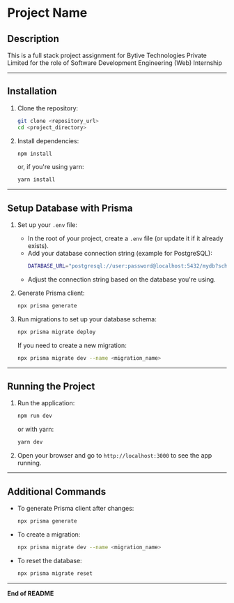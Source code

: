 
# Project Name

## Description
This is a full stack project assignment for Bytive Technologies Private Limited for the role of Software Development Engineering (Web) Internship

---

## Installation

1. Clone the repository:
   ```bash
   git clone <repository_url>
   cd <project_directory>
   ```

2. Install dependencies:
   ```bash
   npm install
   ```

   or, if you're using yarn:
   ```bash
   yarn install
   ```

---

## Setup Database with Prisma

1. Set up your `.env` file:
   - In the root of your project, create a `.env` file (or update it if it already exists).
   - Add your database connection string (example for PostgreSQL):
     ```bash
     DATABASE_URL="postgresql://user:password@localhost:5432/mydb?schema=public"
     ```
   - Adjust the connection string based on the database you're using.

2. Generate Prisma client:
   ```bash
   npx prisma generate
   ```

3. Run migrations to set up your database schema:
   ```bash
   npx prisma migrate deploy
   ```

   If you need to create a new migration:
   ```bash
   npx prisma migrate dev --name <migration_name>
   ```

---

## Running the Project

1. Run the application:
   ```bash
   npm run dev
   ```

   or with yarn:
   ```bash
   yarn dev
   ```

2. Open your browser and go to `http://localhost:3000` to see the app running.

---

## Additional Commands

- To generate Prisma client after changes:
  ```bash
  npx prisma generate
  ```

- To create a migration:
  ```bash
  npx prisma migrate dev --name <migration_name>
  ```

- To reset the database:
  ```bash
  npx prisma migrate reset
  ```

---


**End of README**
